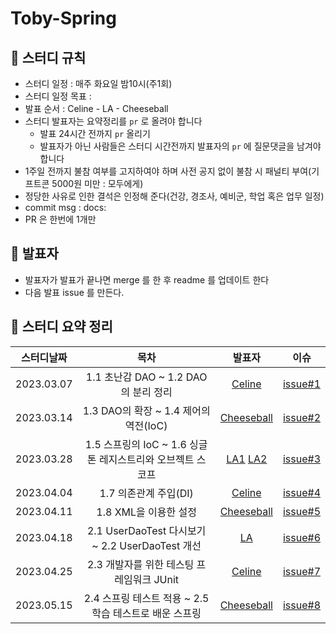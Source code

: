 # Toby-Spring

## 📌 스터디 규칙
- 스터디 일정 : 매주 화요일 밤10시(주1회)
- 스터디 일정 목표 :
- 발표 순서 : Celine - LA - Cheeseball
- 스터디 발표자는 요약정리를 `pr` 로 올려야 합니다
  - 발표 24시간 전까지 `pr` 올리기
  - 발표자가 아닌 사람들은 스터디 시간전까지 발표자의 `pr` 에 질문댓글을 남겨야 합니다
- 1주일 전까지 불참 여부를 고지하여야 하며 사전 공지 없이 불참 시 패널티 부여(기프트콘 5000원 미만 : 모두에게)
- 정당한 사유로 인한 결석은 인정해 준다(건강, 경조사, 예비군, 학업 혹은 업무 일정)
- commit msg : docs:
- PR 은 한번에 1개만

## 📌 발표자
- 발표자가 발표가 끝나면 merge 를 한 후 readme 를 업데이트 한다
- 다음 발표 issue 를 만든다.

## 📌 스터디 요약 정리
|스터디날짜|목차|발표자|이슈|
|:---------:|:---:|:---:|:---:|
|2023.03.07|1.1 초난감 DAO ~ 1.2 DAO의 분리 정리|[Celine](https://github.com/Hoontudy/Toby-Spring/blob/main/celine/src/main/resources/1%EC%9E%A5_%EC%98%A4%EB%B8%8C%EC%A0%9D%ED%8A%B8%EC%99%80_%EC%9D%98%EC%A1%B4%EA%B4%80%EA%B3%84.md)|[issue#1](https://github.com/Hoontudy/Toby-Spring/issues/4)|
|2023.03.14|1.3 DAO의 확장 ~ 1.4 제어의 역전(IoC)|[Cheeseball](https://github.com/Hoontudy/Toby-Spring/blob/main/cheeseball/src/doc/ch01_3~01_4.md)|[issue#2](https://github.com/Hoontudy/Toby-Spring/issues/5)|  
|2023.03.28|1.5 스프링의 IoC ~ 1.6 싱글톤 레지스트리와 오브젝트 스코프|[LA1](https://github.com/Hoontudy/Toby-Spring/blob/main/la/src/main/resources/summary/1.5.md)  [LA2](https://github.com/Hoontudy/Toby-Spring/blob/main/la/src/main/resources/summary/1.6.md)|[issue#3](https://github.com/Hoontudy/Toby-Spring/issues/9)| 
|2023.04.04|1.7 의존관계 주입(DI)|[Celine](https://github.com/Hoontudy/Toby-Spring/blob/main/celine/src/main/resources/1%EC%9E%A5_%EC%98%A4%EB%B8%8C%EC%A0%9D%ED%8A%B8%EC%99%80_%EC%9D%98%EC%A1%B4%EA%B4%80%EA%B3%84.md)|[issue#4](https://github.com/Hoontudy/Toby-Spring/issues/13)|  
|2023.04.11|1.8 XML을 이용한 설정|[Cheeseball](https://github.com/Hoontudy/Toby-Spring/blob/main/cheeseball/src/doc/ch01_8~01_9.md)|[issue#5](https://github.com/Hoontudy/Toby-Spring/issues/16)|  
|2023.04.18|2.1 UserDaoTest 다시보기 ~ 2.2 UserDaoTest 개선|[LA](https://github.com/Hoontudy/Toby-Spring/pull/20)|[issue#6](https://github.com/Hoontudy/Toby-Spring/issues/19)|   
|2023.04.25|2.3 개발자를 위한 테스팅 프레임워크 JUnit|[Celine](https://github.com/Hoontudy/Toby-Spring/blob/main/celine/src/main/resources/2%EC%9E%A5_%ED%85%8C%EC%8A%A4%ED%8A%B8.md)|[issue#7]()| 
|2023.05.15|2.4 스프링 테스트 적용 ~ 2.5 학습 테스트로 배운 스프링|[Cheeseball](https://github.com/Hoontudy/Toby-Spring/blob/main/cheeseball/src/doc/ch02_4~02_5.md)|[issue#8](https://github.com/Hoontudy/Toby-Spring/issues/26)| 
